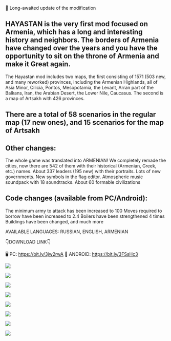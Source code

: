 🎉 Long-awaited update of the modification

## **HAYASTAN** is the very first mod focused on Armenia, which has a long and interesting history and neighbors. The borders of Armenia have changed over the years and you have the opportunity to sit on the throne of Armenia and make it Great again.

The Hayastan mod includes two maps, the first consisting of 1571 (503 new, and many reworked) provinces, including the Armenian Highlands, all of Asia Minor, Cilicia, Pontos, Mesopotamia, the Levant, Arran part of the Balkans, Iran, the Arabian Desert, the Lower Nile, Caucasus. The second is a map of Artsakh with 426 provinces.

## There are a total of 58 scenarios in the regular map (17 new ones), and 15 scenarios for the map of Artsakh

## Other changes:

The whole game was translated into ARMENIAN!
We completely remade the cities, now there are 542 of them with their historical (Armenian, Greek, etc.) names.
About 337 leaders (195 new) with their portraits.
Lots of new governments.
New symbols in the flag editor.
Atmospheric music soundpack with 18 soundtracks.
About 60 formable civilizations

## Code changes (available from PC/Android):
The minimum army to attack has been increased to 100
Moves required to borrow have been increased to 2.4
Boilers have been strengthened 4 times
Buildings have been changed, and much more

AVAILABLE LANGUAGES: RUSSIAN, ENGLISH, ARMENIAN

 

👇DOWNLOAD LINK👇

🖥️ PC: https://bit.ly/3jw2rwA
📱 ANDROID: https://bit.ly/3FSsHc3

 

![](1en.thumb.png.74cc21ab69665750418953998d3110f7.png)

![](2en.thumb.png.ee4c636802dba3f2efaf6923a2c6a420.png)

![](3en.thumb.png.cc56cff74e28fa777053fa584d689e97.png)

![](4en.thumb.png.e8898b4f5b2d289a29755f8b99570512.png)

![](5.thumb.png.75ef7dd70f3e1ccccf072936995be8f7.png)

![](8en.thumb.png.e6c1e6c5b813ac099a7e5e4ddc9e49ab.png)

![](6en.thumb.png.2bbc6678c22d193e87eb229571e7f642.png)

![](9.thumb.png.486ce1cc709e579af7d8aa3d17495134.png)
​
